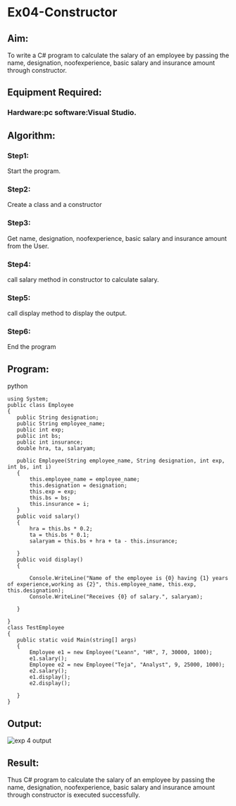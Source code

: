 # Ex04-Constructor
 ## Aim:
 To write a C# program to calculate the salary of an employee by passing the name, designation, noofexperience, basic salary and insurance amount through constructor.
 ## Equipment Required:
 ### Hardware:pc software:Visual Studio.

 ## Algorithm:
### Step1:
Start the program.

### Step2:
Create a class and a constructor

### Step3:
Get name, designation, noofexperience, basic salary and insurance amount from the User.

### Step4:
call salary method in constructor to calculate salary.

### Step5:
call display method to display the output.

### Step6:
End the program
 
 
 ## Program:
 python
 ```
using System;
public class Employee
{
    public String designation;
    public String employee_name;
    public int exp;
    public int bs;
    public int insurance;
    double hra, ta, salaryam;

    public Employee(String employee_name, String designation, int exp, int bs, int i)
    {
        this.employee_name = employee_name;
        this.designation = designation;
        this.exp = exp;
        this.bs = bs;
        this.insurance = i;
    }
    public void salary()
    {
        hra = this.bs * 0.2;
        ta = this.bs * 0.1;
        salaryam = this.bs + hra + ta - this.insurance;

    }
    public void display()
    {

        Console.WriteLine("Name of the employee is {0} having {1} years of experience,working as {2}", this.employee_name, this.exp, this.designation);
        Console.WriteLine("Receives {0} of salary.", salaryam);

    }

}
class TestEmployee
{
    public static void Main(string[] args)
    {
        Employee e1 = new Employee("Leann", "HR", 7, 30000, 1000);
        e1.salary();
        Employee e2 = new Employee("Teja", "Analyst", 9, 25000, 1000);
        e2.salary();
        e1.display();
        e2.display();

    }
}
```
## Output:
 ![exp 4 output](https://github.com/Leann4468/Ex04-Constructor/assets/121165979/8b3b5019-7832-40b1-b369-4d23287e2e5c)

 ## Result:
 Thus C# program to calculate the salary of an employee by passing the name, designation, noofexperience, basic salary and insurance amount through constructor is executed successfully.
